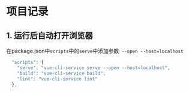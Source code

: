 # 项目记录
## 1. 运行后自动打开浏览器
在package.json中`scripts`中的`serve`中添加参数` --open --host=localhost`
```javascript
  "scripts": {
    "serve": "vue-cli-service serve --open --host=localhost",
    "build": "vue-cli-service build",
    "lint": "vue-cli-service lint"
  },
```

